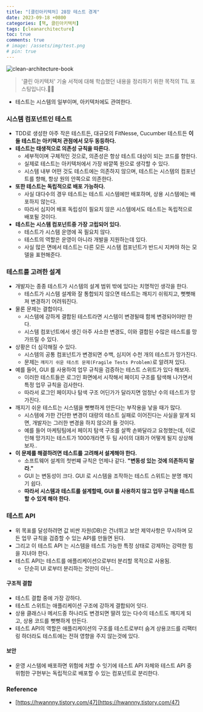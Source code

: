 ```yaml
---
title: "[클린아키텍처] 28장 테스트 경계"
date: 2023-09-18 +0800
categories: [책, 클린아키텍처]
tags: [cleanarchitecture]
toc: true
comments: true
# image: /assets/img/test.png
# pin: true
---
```


![clean-architecture-book](https://github.com/jeonyoungho/jeonyoungho.github.io/assets/44339530/5d90a988-4e1c-4f9c-b36b-28755aef9fff)

> '클린 아키텍처' 기술 서적에 대해 학습했던 내용을 정리하기 위한 목적의 TIL 포스팅입니다.🙆‍♂️

- 테스트는 시스템의 일부이며, 아키텍처에도 관여한다.

### 시스템 컴포넌트인 테스트
- TDD로 생성한 아주 작은 테스트든, 대규모의 FitNesse, Cucumber 테스트든 **이들 테스트는 아키텍처 관점에서 모두 동등하다.**
- **테스트는 태생적으로 의존성 규칙을 따른다.**
  - 세부적이며 구체적인 것으로, 의존성은 항상 테스트 대상이 되는 코드를 향한다.
  - 실제로 테스트는 아키텍처에서 가장 바깥쪽 원으로 생각할 수 있다.
  - 시스템 내부 어떤 것도 테스트에는 의존하지 않으며, 테스트는 시스템의 컴포넌트를 향해, 항상 원의 안쪽으로 의존한다.
- **또한 테스트는 독립적으로 배포 가능하다.**
  - 사실 대다수의 경우 테스트는 테스트 시스템에만 배포하며, 상용 시스템에는 배포하지 않는다.
  - 따라서 심지어 배포 독립성이 필요치 않은 시스템에서도 테스트는 독립적으로 배포될 것이다.
- **테스트는 시스템 컴포넌트중 가장 고립되어 있다.**
  - 테스트가 시스템 운영에 꼭 필요치 않다.
  - 테스트의 역할은 운영이 아니라 개발을 지원하는데 있다.
  - 사실 많은 면에서 테스트는 다른 모든 시스템 컴포넌트가 반드시 지켜야 하는 모델을 표현해준다.

### 테스트를 고려한 설계
- 개발자는 종종 테스트가 시스템의 설계 범위 밖에 있다는 치명적인 생각을 한다.
  - 테스트가 시스템 설계와 잘 통합되지 않으면 테스트는 깨지기 쉬워지고, 뻣뻣해져 변경하기 어려워진다.
- 물론 문제는 결합이다.
  - 시스템에 강하게 결합된 테스트라면 시스템이 변경될때 함께 변경되어야만 한다.
  - 시스템 컴포넌트에서 생긴 아주 사소한 변경도, 이와 결합된 수많은 테스트를 망가뜨릴 수 있다.
- 상황은 더 심각해질 수 있다.
  - 시스템의 공통 컴포넌트가 변경되면 수백, 심지어 수천 개의 테스트가 망가진다.
  - 문제는 `깨지기 쉬운 테스트 문제(Fragile Tests Problem)`로 알려져 있다.
- 예를 들어, GUI 를 사용하여 업무 규칙을 검증하는 테스트 스위트가 있다 해보자.
  - 이러한 테스트들은 로그인 화면에서 시작해서 페이지 구조를 탐색해 나가면서 특정 업무 규칙을 검사한다.
  - 따라서 로그인 페이지나 탐색 구조 어딘가가 달라지면 엄청난 수의 테스트가 망가진다.
- 깨지기 쉬운 테스트는 시스템을 뻣뻣하게 만든다는 부작용을 낳을 때가 많다.
  - 시스템에 가한 간단한 변경이 대량의 테스트 실패로 이어진다는 사실을 알게 되면, 개발자는 그러한 변경을 하지 않으려 들 것이다.
  - 예를 들어 마케팅팀에서 페이지 탐색 구조를 살짝 손봐달라고 요청했는데, 이로 인해 망가지는 테스트가 1000개라면 두 팀 사이의 대화가 어떻게 될지 상상해보자..
- **이 문제를 해결하려면 테스트를 고려해서 설계해야 한다.**
  - 소프트웨어 설계의 첫번쨰 규칙은 언제나 같다. **"변동성 있는 것에 의존하지 말라."**
  - GUI 는 변동성이 크다. GUI 로 시스템을 조작하는 테스트 스위트는 분명 깨지기 쉽다.
  - **따라서 시스템과 테스트를 설계할때, GUI 를 사용하지 않고 업무 규칙을 테스트할 수 있게 해야 한다.**

### 테스트 API
- 위 목표를 달성하려면 값 비싼 자원(DB)은 건너뛰고 보안 제약사항은 무시하며 모든 업무 규칙을 검증할 수 있는 API를 만들면 된다.
- 그리고 이 테스트 API 는 시스템을 테스트 가능한 특정 상태로 강제하는 강력한 힘을 지녀야 한다.
- 테스트 API는 테스트를 애플리케이션으로부터 분리할 목적으로 사용됨.
  - 단순히 UI 로부터 분리하는 것만이 아닌..

#### 구조적 결합
- 테스트 결합 중에 가장 강하다.
- 테스트 스위트는 애플리케이션 구조에 강하게 결합되어 잇다.
- 상용 클래스나 메서드중 하나라도 변경되면 딸려 있는 다수의 테스트도 깨지게 되고, 상용 코드를 뻣뻣하게 만든다.
- 테스트 API의 역할은 애플리케이션의 구조를 테스트로부터 숨겨 상용코드를 리팩터링 하더라도 테스트에는 전혀 영향을 주지 않는것에 있다.

#### 보안
- 운영 시스템에 배포하면 위험에 처할 수 잇기에 테스트 API 자체와 테스트 API 중 위험한 구현부는 독립적으로 배포할 수 있는 컴포넌트로 분리한다.


### Reference
- [https://hwannny.tistory.com/47](https://hwannny.tistory.com/47)
